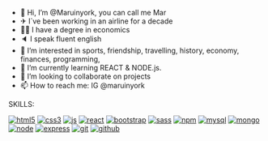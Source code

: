- 👋 Hi, I’m @Maruinyork, you can call me Mar
- ✈ I´ve been working in an airline for a decade
- 👩‍🎓 I have a degree in economics
- 🔈 I speak fluent english
- 👀 I’m interested in sports, friendship, travelling, history, economy, finances, programming, 
- 🌱 I’m currently learning REACT & NODE.js. 
- 💞️ I’m looking to collaborate on projects 
- 📫 How to reach me: IG @maruinyork 

SKILLS:

<a href='https://postimg.cc/rD6PjX64' target='_blank'><img src='https://i.postimg.cc/rD6PjX64/html5.png' border='0' alt='html5'/></a>
<a href='https://postimg.cc/2LZxLySK' target='_blank'><img src='https://i.postimg.cc/2LZxLySK/css3.png' border='0' alt='css3'/></a>
<a href='https://postimg.cc/Z9Q3Pm2t' target='_blank'><img src='https://i.postimg.cc/Z9Q3Pm2t/js.png' border='0' alt='js'/></a>
<a href='https://postimg.cc/G40kVbmc' target='_blank'><img src='https://i.postimg.cc/G40kVbmc/react.png' border='0' alt='react'/></a>
<a href='https://postimg.cc/H8TM41bT' target='_blank'><img src='https://i.postimg.cc/H8TM41bT/bootstrap.png' border='0' alt='bootstrap'/></a>
<a href='https://postimg.cc/8fQKT9RW' target='_blank'><img src='https://i.postimg.cc/8fQKT9RW/sass.png' border='0' alt='sass'/></a>
<a href='https://postimg.cc/bZ7zfNGw' target='_blank'><img src='https://i.postimg.cc/bZ7zfNGw/npm.png' border='0' alt='npm'/></a>
<a href='https://postimg.cc/Mf1dr5jD' target='_blank'><img src='https://i.postimg.cc/Mf1dr5jD/mysql.png' border='0' alt='mysql'/></a>
<a href='https://postimg.cc/18XYyGx9' target='_blank'><img src='https://i.postimg.cc/18XYyGx9/mongo.png' border='0' alt='mongo'/></a>
<a href='https://postimg.cc/gxtqsQTp' target='_blank'><img src='https://i.postimg.cc/gxtqsQTp/node.png' border='0' alt='node'/></a>
<a href='https://postimg.cc/ftKZdc8V' target='_blank'><img src='https://i.postimg.cc/ftKZdc8V/express.png' border='0' alt='express'/></a>
<a href='https://postimg.cc/ZC0Wc2PJ' target='_blank'><img src='https://i.postimg.cc/ZC0Wc2PJ/git.png' border='0' alt='git'/></a>
<a href='https://postimg.cc/CZwYvfyb' target='_blank'><img src='https://i.postimg.cc/CZwYvfyb/github.png' border='0' alt='github'/></a>
